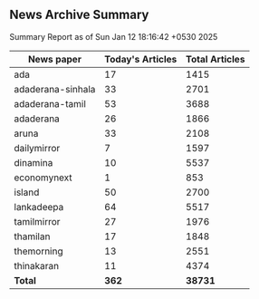 <!-- @format -->
## News Archive Summary

Summary Report as of Sun Jan 12 18:16:42 +0530 2025

| News paper         | Today's Articles | Total Articles |
|--------------------|------------------|----------------|
| ada               | 17          | 1415        |
| adaderana-sinhala               | 33          | 2701        |
| adaderana-tamil               | 53          | 3688        |
| adaderana               | 26          | 1866        |
| aruna               | 33          | 2108        |
| dailymirror               | 7          | 1597        |
| dinamina               | 10          | 5537        |
| economynext               | 1          | 853        |
| island               | 50          | 2700        |
| lankadeepa               | 64          | 5517        |
| tamilmirror               | 27          | 1976        |
| thamilan               | 17          | 1848        |
| themorning               | 13          | 2551        |
| thinakaran               | 11          | 4374        |
| **Total**          | **362**      | **38731** |

